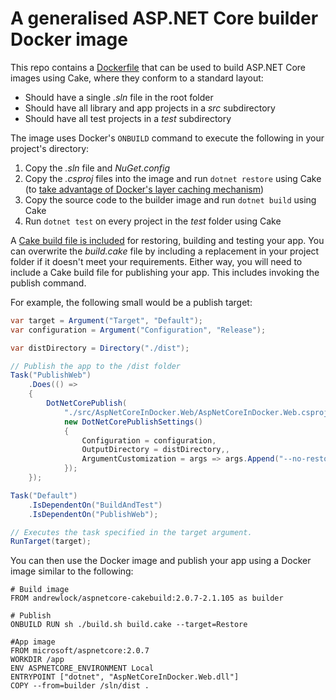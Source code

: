 # A generalised ASP.NET Core builder Docker image

This repo contains a [Dockerfile](/Dockerfile) that can be used to build ASP.NET Core images using Cake, where they conform to a standard layout:

* Should have a single _.sln_ file in the root folder
* Should have all library and app projects in a _src_ subdirectory
* Should have all test projects in a _test_ subdirectory

The image uses Docker's `ONBUILD` command to execute the following in your project's directory:

1. Copy the _.sln_ file and _NuGet.config_
1. Copy the _.csproj_ files into the image and run `dotnet restore` using Cake (to [take advantage of Docker's layer caching mechanism](https://andrewlock.net/optimising-asp-net-core-apps-in-docker-avoiding-manually-copying-csproj-files/))
1. Copy the source code to the builder image and run `dotnet build` using Cake
1. Run `dotnet test` on every project in the _test_ folder using Cake

A [Cake build file is included](build.cake) for restoring, building and testing your app. You can overwrite the _build.cake_ file by including a replacement in your project folder if it doesn't meet your requirements. Either way, you will need to include a Cake build file for publishing your app. This includes invoking the publish command.

For example, the following small would be a publish target:

```csharp
var target = Argument("Target", "Default");  
var configuration = Argument("Configuration", "Release");

var distDirectory = Directory("./dist");

// Publish the app to the /dist folder
Task("PublishWeb")  
    .Does(() =>
    {
        DotNetCorePublish(
            "./src/AspNetCoreInDocker.Web/AspNetCoreInDocker.Web.csproj",
            new DotNetCorePublishSettings()
            {
                Configuration = configuration,
                OutputDirectory = distDirectory,,
                ArgumentCustomization = args => args.Append("--no-restore"),
            });
    });

Task("Default")  
    .IsDependentOn("BuildAndTest")
    .IsDependentOn("PublishWeb");

// Executes the task specified in the target argument.
RunTarget(target);  
```

You can then use the Docker image and publish your app using a Docker image similar to the following:

```docker
# Build image
FROM andrewlock/aspnetcore-cakebuild:2.0.7-2.1.105 as builder

# Publish
ONBUILD RUN sh ./build.sh build.cake --target=Restore

#App image
FROM microsoft/aspnetcore:2.0.7
WORKDIR /app  
ENV ASPNETCORE_ENVIRONMENT Local  
ENTRYPOINT ["dotnet", "AspNetCoreInDocker.Web.dll"]
COPY --from=builder /sln/dist .  
```